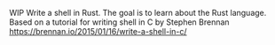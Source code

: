 WIP
Write a shell in Rust.  The goal is to learn about the Rust language.
Based on a tutorial for writing shell in C by Stephen Brennan
https://brennan.io/2015/01/16/write-a-shell-in-c/
